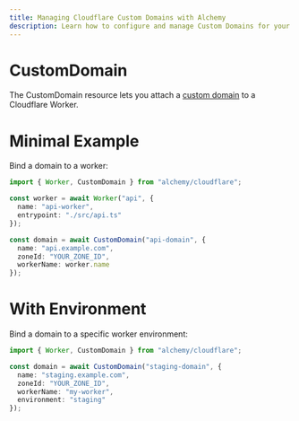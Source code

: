 ```yaml
---
title: Managing Cloudflare Custom Domains with Alchemy
description: Learn how to configure and manage Custom Domains for your Cloudflare services (like Pages, Workers) using Alchemy.
---
```


# CustomDomain

The CustomDomain resource lets you attach a [custom domain](https://developers.cloudflare.com/workers/configuration/routing/custom-domains/) to a Cloudflare Worker.

# Minimal Example

Bind a domain to a worker:

```ts
import { Worker, CustomDomain } from "alchemy/cloudflare";

const worker = await Worker("api", {
  name: "api-worker",
  entrypoint: "./src/api.ts"
});

const domain = await CustomDomain("api-domain", {
  name: "api.example.com", 
  zoneId: "YOUR_ZONE_ID",
  workerName: worker.name
});
```

# With Environment

Bind a domain to a specific worker environment:

```ts
import { Worker, CustomDomain } from "alchemy/cloudflare";

const domain = await CustomDomain("staging-domain", {
  name: "staging.example.com",
  zoneId: "YOUR_ZONE_ID", 
  workerName: "my-worker",
  environment: "staging"
});
```